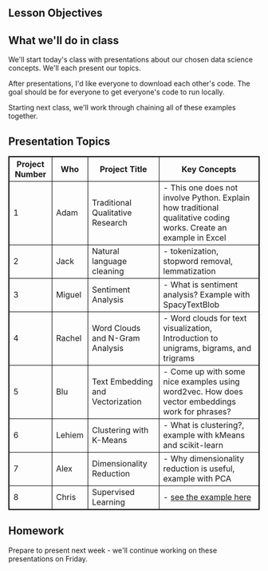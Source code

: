 <!--
Instructor notes: 
-->
## Lesson Objectives


## What we'll do in class
We'll start today's class with presentations about our chosen data science concepts. We'll each present our topics.

After presentations, I'd like everyone to download each other's code. The goal should be for everyone to get everyone's code to run locally.

Starting next class, we'll work through chaining all of these examples together.

## Presentation Topics
<style>
table, th, td {
  border: 1px solid black;
  border-collapse: collapse;
}
</style>
| Project Number | Who     | Project Title                    | Key Concepts                                                                                                     |
| -------------- | ------- | -------------------------------- | ---------------------------------------------------------------------------------------------------------------- |
| 1              | Adam    | Traditional Qualitative Research | - This one does not involve Python. Explain how traditional qualitative coding works. Create an example in Excel |
| 2              | Jack    | Natural language cleaning        | - tokenization, stopword removal, lemmatization                                                                  |
| 3              | Miguel  | Sentiment Analysis               | - What is sentiment analysis? Example with SpacyTextBlob                                                         |
| 4              | Rachel  | Word Clouds and N-Gram Analysis  | - Word clouds for text visualization, Introduction to unigrams, bigrams, and trigrams                            |
| 5              | Blu     | Text Embedding and Vectorization | - Come up with some nice examples using word2vec. How does vector embeddings work for phrases?                   |
| 6              | Lehiem  | Clustering with K-Means          | - What is clustering?, example with kMeans and scikit-learn                                                      |
| 7              | Alex    | Dimensionality Reduction         | - Why dimensionality reduction is useful, example with PCA                                                       |
| 8              | Chris   | Supervised Learning              | - [see the example here](https://colab.research.google.com/github/jakevdp/PythonDataScienceHandbook/blob/master/notebooks/05.05-Naive-Bayes.ipynb#scrollTo=QDGyFnoE_4eh)                                                       |

## Homework
Prepare to present next week - we'll continue working on these presentations on Friday.
